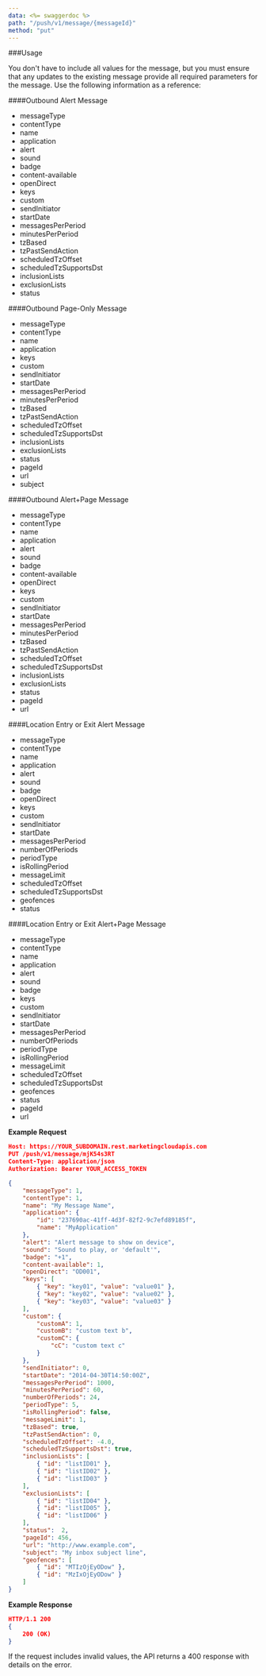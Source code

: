 ```yaml
---
data: <%= swaggerdoc %>
path: "/push/v1/message/{messageId}"
method: "put"
---
```

###Usage

You don't have to include all values for the message, but you must ensure that any updates to the existing message provide all required parameters for the message. Use the following information as a reference:

####Outbound Alert Message

* messageType
* contentType
* name
* application
* alert
* sound
* badge
* content-available
* openDirect
* keys
* custom
* sendInitiator
* startDate
* messagesPerPeriod
* minutesPerPeriod
* tzBased
* tzPastSendAction
* scheduledTzOffset
* scheduledTzSupportsDst
* inclusionLists
* exclusionLists
* status

####Outbound Page-Only Message

* messageType
* contentType
* name
* application
* keys
* custom
* sendInitiator
* startDate
* messagesPerPeriod
* minutesPerPeriod
* tzBased
* tzPastSendAction
* scheduledTzOffset
* scheduledTzSupportsDst
* inclusionLists
* exclusionLists
* status
* pageId
* url
* subject

####Outbound Alert+Page Message

* messageType
* contentType
* name
* application
* alert
* sound
* badge
* content-available
* openDirect
* keys
* custom
* sendInitiator
* startDate
* messagesPerPeriod
* minutesPerPeriod
* tzBased
* tzPastSendAction
* scheduledTzOffset
* scheduledTzSupportsDst
* inclusionLists
* exclusionLists
* status
* pageId
* url

####Location Entry or Exit Alert Message

* messageType
* contentType
* name
* application
* alert
* sound
* badge
* openDirect
* keys
* custom
* sendInitiator
* startDate
* messagesPerPeriod
* numberOfPeriods
* periodType
* isRollingPeriod
* messageLimit
* scheduledTzOffset
* scheduledTzSupportsDst
* geofences
* status

####Location Entry or Exit Alert+Page Message

* messageType
* contentType
* name
* application
* alert
* sound
* badge
* keys
* custom
* sendInitiator
* startDate
* messagesPerPeriod
* numberOfPeriods
* periodType
* isRollingPeriod
* messageLimit
* scheduledTzOffset
* scheduledTzSupportsDst
* geofences
* status
* pageId
* url

**Example Request**

```json
Host: https://YOUR_SUBDOMAIN.rest.marketingcloudapis.com
PUT /push/v1/message/mjK54s3RT
Content-Type: application/json
Authorization: Bearer YOUR_ACCESS_TOKEN

{
    "messageType": 1,
    "contentType": 1,
    "name": "My Message Name",
    "application": {
        "id": "237690ac-41ff-4d3f-82f2-9c7efd89185f",
        "name": "MyApplication"
    },
    "alert": "Alert message to show on device",
    "sound": "Sound to play, or 'default'",
    "badge": "+1",
    "content-available": 1,
    "openDirect": "OD001",
    "keys": [
        { "key": "key01", "value": "value01" },
        { "key": "key02", "value": "value02" },
        { "key": "key03", "value": "value03" }
    ],
    "custom": {
        "customA": 1,
        "customB": "custom text b",
        "customC": {
            "cC": "custom text c"
        }
    },
    "sendInitiator": 0,
    "startDate": "2014-04-30T14:50:00Z",
    "messagesPerPeriod": 1000,
    "minutesPerPeriod": 60,
    "numberOfPeriods": 24,
    "periodType": 5,
    "isRollingPeriod": false,
    "messageLimit": 1,
    "tzBased": true,
    "tzPastSendAction": 0,
    "scheduledTzOffset": -4.0,
    "scheduledTzSupportsDst": true,
    "inclusionLists": [
        { "id": "listID01" },
        { "id": "listID02" },
        { "id": "listID03" }
    ],
    "exclusionLists": [
        { "id": "listID04" },
        { "id": "listID05" },
        { "id": "listID06" }
    ],
    "status":  2,
    "pageId": 456,
    "url": "http://www.example.com",
    "subject": "My inbox subject line",
    "geofences": [
        { "id": "MTIzOjEyODow" },
        { "id": "MzIxOjEyODow" }
    ]
}
```

**Example Response**

```json
HTTP/1.1 200
{
    200 (OK)
}
```

If the request includes invalid values, the API returns a 400 response with details on the error.
